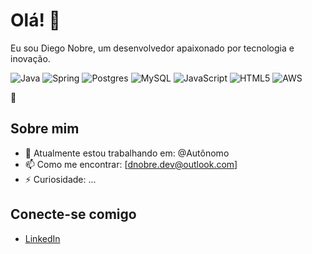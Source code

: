 # Olá! 👋

Eu sou Diego Nobre, um desenvolvedor apaixonado por tecnologia e inovação.

![Java](https://img.shields.io/badge/java-%23ED8B00.svg?style=for-the-badge&logo=openjdk&logoColor=white)
![Spring](https://img.shields.io/badge/spring-%236DB33F.svg?style=for-the-badge&logo=spring&logoColor=white)
![Postgres](https://img.shields.io/badge/postgres-%23316192.svg?style=for-the-badge&logo=postgresql&logoColor=white)
![MySQL](https://img.shields.io/badge/mysql-4479A1.svg?style=for-the-badge&logo=mysql&logoColor=white)
![JavaScript](https://img.shields.io/badge/javascript-%23323330.svg?style=for-the-badge&logo=javascript&logoColor=%23F7DF1E)
![HTML5](https://img.shields.io/badge/html5-%23E34F26.svg?style=for-the-badge&logo=html5&logoColor=white)
![AWS](https://img.shields.io/badge/AWS-%23FF9900.svg?style=for-the-badge&logo=amazon-aws&logoColor=white)

🚀


## Sobre mim

- 🔭 Atualmente estou trabalhando em: @Autônomo
- 📫 Como me encontrar: [dnobre.dev@outlook.com]
- ⚡ Curiosidade: ...

## Conecte-se comigo

- [LinkedIn](https://www.linkedin.com/in/diegonobre-java/)
